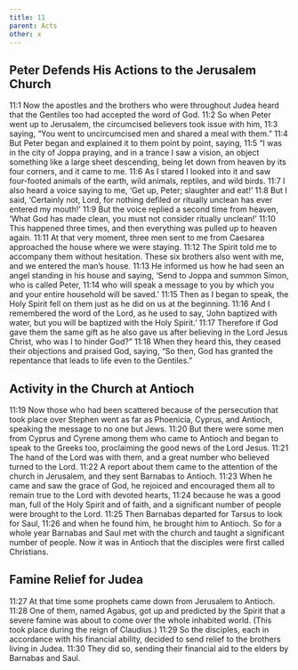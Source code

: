 ```yaml
---
title: 11
parent: Acts
other: x
---
```

## Peter Defends His Actions to the Jerusalem Church

<a name="11:1">11:1</a> Now the apostles and the brothers who were throughout Judea heard that the Gentiles too had accepted the word of God. <a name="11:2">11:2</a> So when Peter went up to Jerusalem, the circumcised believers took issue with him, <a name="11:3">11:3</a> saying, “You went to uncircumcised men and shared a meal with them.” <a name="11:4">11:4</a> But Peter began and explained it to them point by point, saying, <a name="11:5">11:5</a> “I was in the city of Joppa praying, and in a trance I saw a vision, an object something like a large sheet descending, being let down from heaven by its four corners, and it came to me. <a name="11:6">11:6</a> As I stared I looked into it and saw four-footed animals of the earth, wild animals, reptiles, and wild birds. <a name="11:7">11:7</a> I also heard a voice saying to me, ‘Get up, Peter; slaughter and eat!’ <a name="11:8">11:8</a> But I said, ‘Certainly not, Lord, for nothing defiled or ritually unclean has ever entered my mouth!’ <a name="11:9">11:9</a> But the voice replied a second time from heaven, ‘What God has made clean, you must not consider ritually unclean!’ <a name="11:10">11:10</a> This happened three times, and then everything was pulled up to heaven again. <a name="11:11">11:11</a> At that very moment, three men sent to me from Caesarea approached the house where we were staying. <a name="11:12">11:12</a> The Spirit told me to accompany them without hesitation. These six brothers also went with me, and we entered the man’s house. <a name="11:13">11:13</a> He informed us how he had seen an angel standing in his house and saying, ‘Send to Joppa and summon Simon, who is called Peter, <a name="11:14">11:14</a> who will speak a message to you by which you and your entire household will be saved.’ <a name="11:15">11:15</a> Then as I began to speak, the Holy Spirit fell on them just as he did on us at the beginning. <a name="11:16">11:16</a> And I remembered the word of the Lord, as he used to say, ‘John baptized with water, but you will be baptized with the Holy Spirit.’ <a name="11:17">11:17</a> Therefore if God gave them the same gift as he also gave us after believing in the Lord Jesus Christ, who was I to hinder God?” <a name="11:18">11:18</a> When they heard this, they ceased their objections and praised God, saying, “So then, God has granted the repentance that leads to life even to the Gentiles.”

## Activity in the Church at Antioch

<a name="11:19">11:19</a> Now those who had been scattered because of the persecution that took place over Stephen went as far as Phoenicia, Cyprus, and Antioch, speaking the message to no one but Jews. <a name="11:20">11:20</a> But there were some men from Cyprus and Cyrene among them who came to Antioch and began to speak to the Greeks too, proclaiming the good news of the Lord Jesus. <a name="11:21">11:21</a> The hand of the Lord was with them, and a great number who believed turned to the Lord. <a name="11:22">11:22</a> A report about them came to the attention of the church in Jerusalem, and they sent Barnabas to Antioch. <a name="11:23">11:23</a> When he came and saw the grace of God, he rejoiced and encouraged them all to remain true to the Lord with devoted hearts, <a name="11:24">11:24</a> because he was a good man, full of the Holy Spirit and of faith, and a significant number of people were brought to the Lord. <a name="11:25">11:25</a> Then Barnabas departed for Tarsus to look for Saul, <a name="11:26">11:26</a> and when he found him, he brought him to Antioch. So for a whole year Barnabas and Saul met with the church and taught a significant number of people. Now it was in Antioch that the disciples were first called Christians.

## Famine Relief for Judea

<a name="11:27">11:27</a> At that time some prophets came down from Jerusalem to Antioch. <a name="11:28">11:28</a> One of them, named Agabus, got up and predicted by the Spirit that a severe famine was about to come over the whole inhabited world. (This took place during the reign of Claudius.) <a name="11:29">11:29</a> So the disciples, each in accordance with his financial ability, decided to send relief to the brothers living in Judea. <a name="11:30">11:30</a> They did so, sending their financial aid to the elders by Barnabas and Saul.

